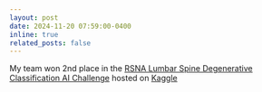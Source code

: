```yaml
---
layout: post
date: 2024-11-20 07:59:00-0400
inline: true
related_posts: false
---
```


My team won 2nd place in the [RSNA Lumbar Spine Degenerative Classification AI Challenge](https://www.rsna.org/news/2024/november/2024-ai-challenge-winners) hosted on [Kaggle](https://www.kaggle.com/competitions/rsna-2024-lumbar-spine-degenerative-classification/leaderboard)
